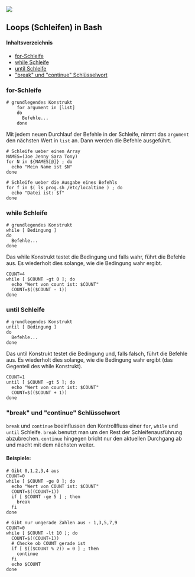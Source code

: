 <div class="jumbotron"><img class="icon" src="themen/img/terminal.png">
    <h2>Loops (Schleifen) in Bash</h2>
</div>



#### Inhaltsverzeichnis

<!-- MarkdownTOC levels=3 -->

- [for-Schleife](#for-schleife)
- [while Schleife](#while-schleife)
- [until Schleife](#until-schleife)
- ["break" und "continue" Schlüsselwort](#break-und-continue-schl%C3%BCsselwort)

<!-- /MarkdownTOC -->

<a id="for-schleife"></a>
### for-Schleife

```
# grundlegendes Konstrukt
    for argument in [list]
    do
      Befehle...
    done
```

Mit jedem neuen Durchlauf der Befehle in der Schleife, nimmt das `argument` den nächsten Wert in `list` an. Dann werden die Befehle ausgeführt.

```
# Schleife ueber einen Array
NAMES=(Joe Jenny Sara Tony)
for N in ${NAMES[@]} ; do
  echo "Mein Name ist $N"
done
```
```
# Schleife ueber die Ausgabe eines Befehls
for f in $( ls prog.sh /etc/localtime ) ; do
  echo "Datei ist: $f"
done
```
<a id="while-schleife"></a>
### while Schleife

```
# grundlegendes Konstrukt
while [ Bedingung ]
do
  Befehle...
done
```

Das while Konstrukt testet die Bedingung und falls wahr, führt die Befehle aus. Es wiederholt dies solange, wie die Bedingung wahr ergibt.

```
COUNT=4
while [ $COUNT -gt 0 ]; do
  echo "Wert von count ist: $COUNT"
  COUNT=$(($COUNT - 1))
done

```
<a id="until-schleife"></a>
### until Schleife

```
# grundlegendes Konstrukt
until [ Bedingung ]
do
  Befehle...
done
```

Das until Konstrukt testet die Bedingung und, falls falsch, führt die Befehle aus. Es wiederholt dies solange, wie die Bedingung wahr ergibt (das Gegenteil des while Konstrukt).

```
COUNT=1
until [ $COUNT -gt 5 ]; do
  echo "Wert von count ist: $COUNT"
  COUNT=$(($COUNT + 1))
done
```

<a id="break-und-continue-schl%C3%BCsselwort"></a>
### "break" und "continue" Schlüsselwort

`break` und `continue` beeinflussen den Kontrollfluss einer `for`, `while` und `until` Schleife. `break` benutzt man um den Rest der Schleifenausführung abzubrechen. `continue` hingegen bricht nur den aktuellen Durchgang ab und macht mit dem nächsten weiter.

#### Beispiele:

```
# Gibt 0,1,2,3,4 aus
COUNT=0
while [ $COUNT -ge 0 ]; do
  echo "Wert von COUNT ist: $COUNT"
  COUNT=$((COUNT+1))
  if [ $COUNT -ge 5 ] ; then
    break
  fi
done
```

```
# Gibt nur ungerade Zahlen aus - 1,3,5,7,9
COUNT=0
while [ $COUNT -lt 10 ]; do
  COUNT=$((COUNT+1))
  # Checke ob COUNT gerade ist
  if [ $(($COUNT % 2)) = 0 ] ; then
    continue
  fi
  echo $COUNT
done
```
